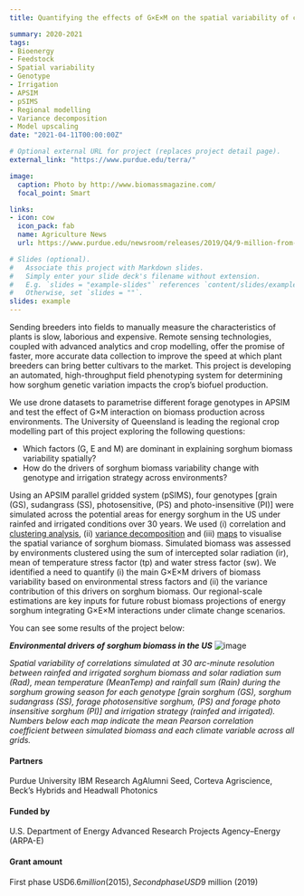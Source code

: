 ```yaml
---
title: Quantifying the effects of G×E×M on the spatial variability of crop biomass

summary: 2020-2021
tags:
- Bioenergy
- Feedstock
- Spatial variability
- Genotype
- Irrigation
- APSIM
- pSIMS
- Regional modelling
- Variance decomposition
- Model upscaling
date: "2021-04-11T00:00:00Z"

# Optional external URL for project (replaces project detail page).
external_link: "https://www.purdue.edu/terra/"

image:
  caption: Photo by http://www.biomassmagazine.com/
  focal_point: Smart

links:
- icon: cow
  icon_pack: fab
  name: Agriculture News
  url: https://www.purdue.edu/newsroom/releases/2019/Q4/9-million-from-doe,-partners-to-take-plant-sensing-from-lab-to-market.html

# Slides (optional).
#   Associate this project with Markdown slides.
#   Simply enter your slide deck's filename without extension.
#   E.g. `slides = "example-slides"` references `content/slides/example-slides.md`.
#   Otherwise, set `slides = ""`.
slides: example
---
```


Sending breeders into fields to manually measure the characteristics of plants is slow, 
laborious and expensive. Remote sensing technologies, coupled with advanced analytics and crop modelling, 
offer the promise of faster, more accurate data collection to improve the speed at which 
plant breeders can bring better cultivars to the market. This project is developing an automated, 
high-throughput field phenotyping system for determining how sorghum genetic variation impacts 
the crop’s biofuel production.

We use drone datasets to parametrise different forage genotypes in APSIM and test the 
effect of G×M interaction on biomass production across environments.
The University of Queensland is leading the regional crop modelling part of this project
exploring the following questions:

* Which factors (G, E and M) are dominant in explaining sorghum biomass variability spatially?
* How do the drivers of sorghum biomass variability change with genotype and irrigation strategy across environments?

Using an APSIM parallel gridded system (pSIMS), four genotypes [grain (GS), sudangrass (SS), photosensitive, 
(PS) and photo-insensitive (PI)] were simulated across the potential areas for energy sorghum in the 
US under rainfed and irrigated conditions over 30 years. We used (i) correlation and 
[clustering analysis](https://github.com/JJguri/Mapping-tools/blob/master/k-clustering-env.ipynb), 
(ii) [variance decomposition](https://github.com/JJguri/VarianceDecomposition/blob/main/VarDecomp.ipynb) 
and (iii) [maps](https://github.com/JJguri/Mapping-tools/blob/master/netCDFxarrayMapCorr-NewCropMaskV2.ipynb) 
to visualise the spatial variance of sorghum biomass. 
Simulated biomass was assessed by environments clustered using the sum of intercepted solar radiation 
(ir), mean of temperature stress factor (tp) and water stress factor (sw). We identified a need to quantify 
(i) the main G×E×M drivers  of biomass variability based on environmental stress factors and (ii) the 
variance contribution of this drivers on sorghum biomass. Our regional-scale estimations are key inputs 
for future robust biomass projections of energy sorghum integrating G×E×M interactions under climate 
change scenarios.

You can see some results of the project below:

_**Environmental drivers of sorghum biomass in the US**_
![image](/img/projects/terra.jpg)

_Spatial variability of correlations simulated at 30 arc-minute resolution between 
rainfed and irrigated sorghum biomass and solar radiation sum (Rad), mean temperature (MeanTemp) 
and rainfall sum (Rain) during the sorghum growing season for each genotype [grain sorghum (GS), 
sorghum sudangrass (SS), forage photosensitive sorghum, (PS) and forage photo insensitive sorghum 
(PI)] and irrigation strategy (rainfed and irrigated). Numbers below each map indicate the mean 
Pearson correlation coefficient between simulated biomass and each climate variable across all grids._

#### Partners

Purdue University
IBM Research
AgAlumni Seed, Corteva Agriscience, Beck’s Hybrids and Headwall Photonics

#### Funded by
U.S. Department of Energy Advanced Research Projects Agency–Energy (ARPA-E)

#### Grant amount
First phase USD$6.6 million (2015), Second phase USD$9 million (2019)
